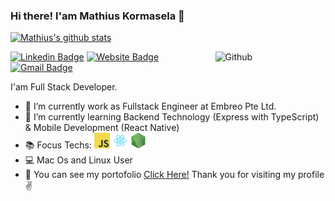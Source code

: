 ### Hi there! I'am Mathius Kormasela 👋

[![Mathius's github stats](https://github-readme-stats.vercel.app/api?username=mathiuskormasela12&count_private=true)](https://github.com/mathiuskormasela12)

<img width="35%" align="right" alt="Github" src="https://media.giphy.com/media/dWesBcTLavkZuG35MI/giphy.gif" />

[![Linkedin Badge](https://img.shields.io/badge/-Linkedin-blue?style=flat&logo=Linkedin&logoColor=white&link=https://www.linkedin.com/in/mathiuskormasela)](https://www.linkedin.com/in/mathiuskormasela/)
[![Website Badge](https://img.shields.io/badge/-Website-yellow?style=flat&logo=Google-Chrome&logoColor=white&link=https://mathius-kormasela.netlify.app)](https://mathiuskormasela.my.id)
[![Gmail Badge](https://img.shields.io/badge/-Mail-c14438?style=flat&logo=Gmail&logoColor=white&link=mailto:ridhomujizat@gmail.com)](mailto:mathiuskormasela12@gmail.com)

I'am Full Stack Developer. 
- 🔭 I’m currently work as Fullstack Engineer at Embreo Pte Ltd.
- 🌱 I’m currently learning Backend Technology (Express with TypeScript) & Mobile Development (React Native)
- :books: Focus Techs:  <img height="25" src="https://raw.githubusercontent.com/github/explore/80688e429a7d4ef2fca1e82350fe8e3517d3494d/topics/javascript/javascript.png"> <img height="25" 
src="https://raw.githubusercontent.com/github/explore/80688e429a7d4ef2fca1e82350fe8e3517d3494d/topics/react/react.png"> <img height="25" src="https://raw.githubusercontent.com/github/explore/80688e429a7d4ef2fca1e82350fe8e3517d3494d/topics/nodejs/nodejs.png">
- 💻 Mac Os and Linux User
- 🎲 You can see my portofolio [Click Here!](https://mathius-kormasela.netlify.app) 
Thank you for visiting my profile :v:
